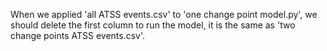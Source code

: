 <p>When we applied 'all ATSS events.csv' to 'one change point model.py', we should delete the first column to run the model,
it is the same as 'two change points ATSS events.csv'.</p>


